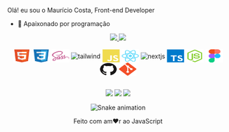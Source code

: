 Olá! eu sou o Maurício Costa, Front-end Developer

- 🔭 Apaixonado por programação

<p align="center" style="border-radius:100%"></p>

<div align="center">
  <a href="https://github.com/menezescosta">
    <img height="150em" src="https://github-readme-stats.vercel.app/api?username=menezescosta&count_private=true&include_all_commits=true&show_icons=true&theme=dracula&hide_border=false&show_owner=true"/>
    <img height="150em" src="https://github-readme-stats.vercel.app/api/top-langs/?username=menezescosta&theme=dracula&hide_border=false&&layout=compact"/>
  </a>
</div>

<div align="center" valign="top"><br>
    <img align="center" alt="HTML" height="30" width="40" src="https://raw.githubusercontent.com/devicons/devicon/master/icons/html5/html5-original.svg">
  <img align="center" alt="CSS" height="30" width="40" src="https://raw.githubusercontent.com/devicons/devicon/master/icons/css3/css3-original.svg">
  <img align="center" alt="SCSS" height="30" width="40" src="https://raw.githubusercontent.com/devicons/devicon/master/icons/sass/sass-original.svg">
  <img align="center" alt="tailwind" height="30" width="30" src="https://camo.githubusercontent.com/bdedcbc949feefecc3ff98f7e655ee8151b522e2f32196c648620f5366d909d5/68747470733a2f2f63646e2e6a7364656c6976722e6e65742f67682f64657669636f6e732f64657669636f6e2f69636f6e732f7461696c77696e646373732f7461696c77696e646373732d706c61696e2e737667">
  <img align="center" alt="Js" height="30" width="40" src="https://raw.githubusercontent.com/devicons/devicon/master/icons/javascript/javascript-plain.svg">
  <img align="center" alt="React" height="30" width="40" src="https://raw.githubusercontent.com/devicons/devicon/master/icons/react/react-original.svg">
  <img align="center" alt="nextjs" height="30" width="30" src="https://camo.githubusercontent.com/a7f600e3de1f0201721446c9ed6f4a236aaf22342e413acfc2be61cf913f6f40/68747470733a2f2f7777772e64727570616c2e6f72672f66696c65732f70726f6a6563742d696d616765732f6e6578746a732d69636f6e2d6461726b2d6261636b67726f756e642e706e67">
 <img align="center" alt="typescript" height="30" width="40" src="https://raw.githubusercontent.com/devicons/devicon/master/icons/typescript/typescript-original.svg">
  <img align="center" alt="typescript" height="30" width="40" src="https://raw.githubusercontent.com/devicons/devicon/master/icons/nodejs/nodejs-original.svg">
  <img align="center" alt="figma" height="30" width="40" src="https://raw.githubusercontent.com/devicons/devicon/master/icons/figma/figma-original.svg">
  
  <img align="center" alt="github" height="30" width="40" src="https://raw.githubusercontent.com/devicons/devicon/master/icons/github/github-original.svg">
  <img align="center" alt="github" height="30" width="40" src="https://raw.githubusercontent.com/devicons/devicon/master/icons/git/git-original.svg">
  
</div><br>

<div align="center">

  <a href="https://free.facebook.com/menezes.costa.754?ref_component=mfreebasic_home_header&ref_page=%2Fwap%2Fhome.php&refid=7" target="_blank"><img src="https://img.shields.io/badge/Facebook-1877F2?style=for-the-badge&logo=facebook&logoColor=white" target="_blank"></a> 
  <a href="https://www.linkedin.com/in/mauricio-costa-216bb1235/" target="_blank"><img src="https://img.shields.io/badge/-LinkedIn-%230077B5?style=for-the-badge&logo=linkedin&logoColor=white" target="_blank"></a> 
  <a href="mailto:eduardo.mc611641@gmail.com"><img src="https://img.shields.io/badge/-Gmail-%23333?style=for-the-badge&logo=gmail&logoColor=white" target="_blank"></a>
</div>

<div align="center">
  
  ![Snake animation](https://github.com/danielbped/danielbped/blob/output/github-contribution-grid-snake.svg)
  
</div>

<div align="center">
  <p>Feito com am❤️r ao JavaScript</p>
</div>
